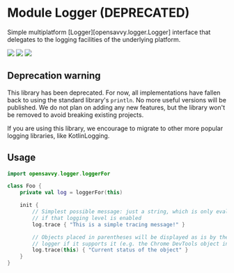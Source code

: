 # Module Logger (DEPRECATED)

Simple multiplatform [Logger][opensavvy.logger.Logger] interface that delegates to the logging facilities of the underlying platform.

<a href="https://search.maven.org/search?q=g:%22dev.opensavvy.pedestal%22%20AND%20a:%22logger%22"><img src="https://img.shields.io/maven-central/v/dev.opensavvy.pedestal/logger.svg?label=Maven%20Central"></a>
<a href="https://opensavvy.dev/open-source/stability.html"><img src="https://badgen.net/static/Stability/archived/purple"></a>
<a href="https://javadoc.io/doc/dev.opensavvy.pedestal/logger"><img src="https://badgen.net/static/Other%20versions/javadoc.io/blue"></a>

## Deprecation warning

This library has been deprecated. For now, all implementations have fallen back to using the standard library's `println`. No more useful versions will be published. We do not plan on adding any new features, but the library won't be removed to avoid breaking existing projects.

If you are using this library, we encourage to migrate to other more popular logging libraries, like KotlinLogging.

## Usage

```kotlin
import opensavvy.logger.loggerFor

class Foo {
	private val log = loggerFor(this)

	init {
		// Simplest possible message: just a string, which is only evaluated 
		// if that logging level is enabled
		log.trace { "This is a simple tracing message!" }

		// Objects placed in parentheses will be displayed as is by the
		// logger if it supports it (e.g. the Chrome DevTools object inspector)
		log.trace(this) { "Current status of the object" }
	}
}
```

